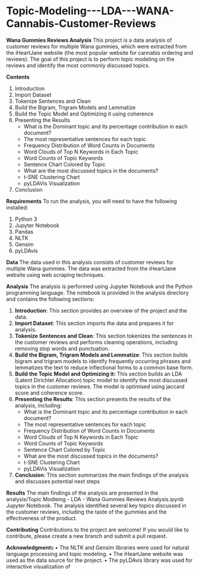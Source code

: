 # Topic-Modeling---LDA---WANA-Cannabis-Customer-Reviews

**Wana Gummies Reviews Analysis**
This project is a data analysis of customer reviews for multiple Wana gummies, which were extracted from the iHeartJane website (the most popular website for cannabis ordering and reviews). The goal of this project is to perform topic modeling on the reviews and identify the most commonly discussed topics.

**Contents**

1.	Introduction
2.	Import Dataset
3.	Tokenize Sentences and Clean
4.	Build the Bigram, Trigram Models and Lemmatize
5.	Build the Topic Model and Optimizing it using coherence
6.	Presenting the Results
    - What is the Dominant topic and its percentage contribution in each document?
    - The most representative sentences for each topic
    - Frequency Distribution of Word Counts in Documents
    - Word Clouds of Top N Keywords in Each Topic
    - Word Counts of Topic Keywords
    - Sentence Chart Colored by Topic
    - What are the most discussed topics in the documents?
    - t-SNE Clustering Chart
    - pyLDAVis Visualization
7.	Conclusion

**Requirements**
To run the analysis, you will need to have the following installed:
1.	Python 3
2.	Jupyter Notebook
3.	Pandas
4.	NLTK
5.	Gensim
6.	pyLDAvis

**Data**
The data used in this analysis consists of customer reviews for multiple Wana gummies. The data was extracted from the iHeartJane website using web scraping techniques.

**Analysis**
The analysis is performed using Jupyter Notebook and the Python programming language. The notebook is provided in the analysis directory and contains the following sections:
1.	**Introduction**: This section provides an overview of the project and the data.
2.	**Import Dataset**: This section imports the data and prepares it for analysis.
3.	**Tokenize Sentences and Clean**: This section tokenizes the sentences in the customer reviews and performs cleaning operations, including removing stop words and punctuation.
4.	**Build the Bigram, Trigram Models and Lemmatize**: This section builds bigram and trigram models to identify frequently occurring phrases and lemmatizes the text to reduce inflectional forms to a common base form.
5.	**Build the Topic Model and Optimizing it:** This section builds an LDA (Latent Dirichlet Allocation) topic model to identify the most discussed topics in the customer reviews. The model is optimised using jaccard score and coherence score.
6.	**Presenting the Results**: This section presents the results of the analysis, including:
    - What is the Dominant topic and its percentage contribution in each document?
    - The most representative sentences for each topic
    - Frequency Distribution of Word Counts in Documents
    - Word Clouds of Top N Keywords in Each Topic
    - Word Counts of Topic Keywords
    - Sentence Chart Colored by Topic
    - What are the most discussed topics in the documents?
    - t-SNE Clustering Chart
    - pyLDAVis Visualization
7.	**Conclusion**: This section summarizes the main findings of the analysis and discusses potential next steps

**Results**
The main findings of the analysis are presented in the analysis/Topic Modleing - LDA - Wana Gummies Reviews Analysis.ipynb Jupyter Notebook. The analysis identified several key topics discussed in the customer reviews, including the taste of the gummies and the effectiveness of the product. 

**Contributing**
Contributions to the project are welcome! If you would like to contribute, please create a new branch and submit a pull request.

**Acknowledgment**s
•	The NLTK and Gensim libraries were used for natural language processing and topic modeling.
•	The iHeartJane website was used as the data source for the project.
•	The pyLDAvis library was used for interactive visualization of



